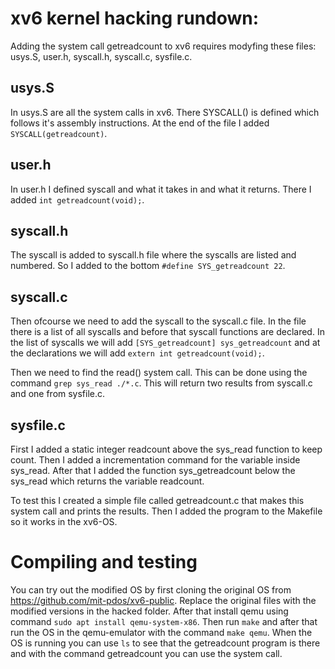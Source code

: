 # xv6 kernel hacking rundown:
Adding the system call getreadcount to xv6 requires modyfing these files: usys.S, user.h, syscall.h, syscall.c, sysfile.c.

## usys.S
In usys.S are all the system calls in xv6. There SYSCALL() is defined which follows it's assembly instructions.
At the end of the file I added `SYSCALL(getreadcount)`.

## user.h
In user.h I defined syscall and what it takes in and what it returns. There I added `int getreadcount(void);`.

## syscall.h
The syscall is added to syscall.h file where the syscalls are listed and numbered.
So I added to the bottom `#define SYS_getreadcount 22`.

## syscall.c
Then ofcourse we need to add the syscall to the syscall.c file. 
In the file there is a list of all syscalls and before that syscall functions are declared.
In the list of syscalls we will add `[SYS_getreadcount] sys_getreadcount` 
and at the declarations we will add `extern int getreadcount(void);`.

Then we need to find the read() system call. 
This can be done using the command `grep sys_read ./*.c`. 
This will return two results from syscall.c and one from sysfile.c.

## sysfile.c
First I added a static integer readcount above the sys_read function to keep count. 
Then I added a incrementation command for the variable inside sys_read. 
After that I added the function sys_getreadcount below the sys_read which returns the variable readcount.

To test this I created a simple file called getreadcount.c that makes this system call and prints the results. 
Then I added the program to the Makefile so it works in the xv6-OS.

# Compiling and testing
You can try out the modified OS by first cloning the original OS from https://github.com/mit-pdos/xv6-public. Replace the original files with the modified versions in the hacked folder. After that install qemu using command `sudo apt install qemu-system-x86`. Then run `make` and after that run the OS in the qemu-emulator with the command `make qemu`. When the OS is running you can use `ls` to see that the getreadcount program is there and with the command getreadcount you can use the system call.
